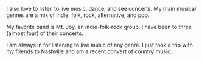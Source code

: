 I also love to listen to live music, dance, and see concerts. My main musical genres are a mix of indie, folk, rock, alternative, and pop.

My favorite band is Mt. Joy, an indie-folk-rock group. I have been to three (almost four) of their concerts. 

I am always in for listening to live music of any genre. I just took a trip with my friends to Nashville and am a recent convert of country music. 